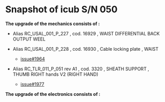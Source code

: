 # Snapshot of icub S/N 050 

**The upgrade of the mechanics consists of :**

- Alias RC_USAL_001_P_227 , cod. 16929 , WAIST DIFFERENTIAL BACK OUTPUT WEEL
- Alias RC_USAL_001_P_228 , cod. 16930 , Cable locking plate , WAIST
    - [issue#1964](https://github.com/icub-tech-iit/proto/issues/1964#issuecomment-1286658379)



- Alias RC_TLR_011_P_051 rev A1 , cod. 3320 , SHEATH SUPPORT , THUMB RIGHT hands V2 (RIGHT HAND)

   - [issue#1977](https://github.com/icub-tech-iit/proto/issues/1964#issuecomment-1294960292)


**The upgrade of the electronics consists of :**
